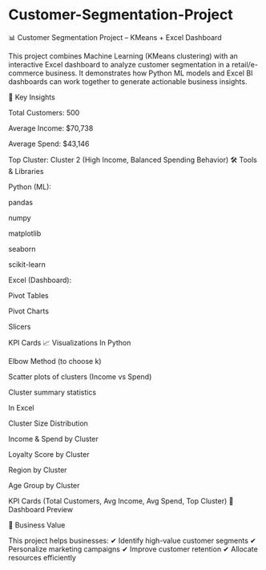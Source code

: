 # Customer-Segmentation-Project
📊 Customer Segmentation Project – KMeans + Excel Dashboard

This project combines Machine Learning (KMeans clustering) with an interactive Excel dashboard to analyze customer segmentation in a retail/e-commerce business. It demonstrates how Python ML models and Excel BI dashboards can work together to generate actionable business insights.

🔑 Key Insights

Total Customers: 500

Average Income: $70,738

Average Spend: $43,146

Top Cluster: Cluster 2 (High Income, Balanced Spending Behavior) 🛠 Tools & Libraries

Python (ML):

pandas

numpy

matplotlib

seaborn

scikit-learn

Excel (Dashboard):

Pivot Tables

Pivot Charts

Slicers

KPI Cards 📈 Visualizations In Python

Elbow Method (to choose k)

Scatter plots of clusters (Income vs Spend)

Cluster summary statistics

In Excel

Cluster Size Distribution

Income & Spend by Cluster

Loyalty Score by Cluster

Region by Cluster

Age Group by Cluster

KPI Cards (Total Customers, Avg Income, Avg Spend, Top Cluster) 📸 Dashboard Preview

🎯 Business Value

This project helps businesses: ✔ Identify high-value customer segments ✔ Personalize marketing campaigns ✔ Improve customer retention ✔ Allocate resources efficiently

